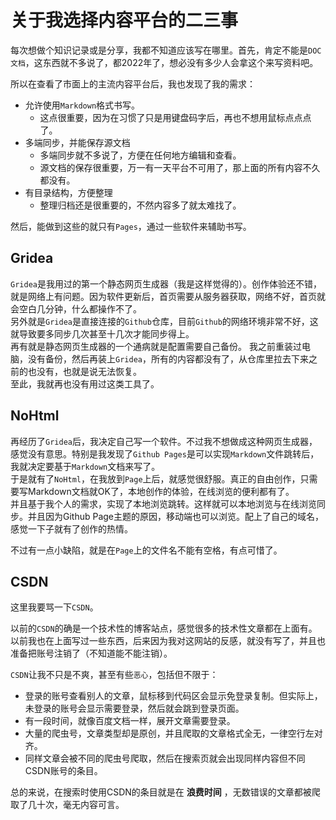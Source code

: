 # 关于我选择内容平台的二三事

每次想做个知识记录或是分享，我都不知道应该写在哪里。首先，肯定不能是`DOC文档`，这东西就不多说了，都2022年了，想必没有多少人会拿这个来写资料吧。

所以在查看了市面上的主流内容平台后，我也发现了我的需求：

* 允许使用`Markdown`格式书写。
  * 这点很重要，因为在习惯了只是用键盘码字后，再也不想用鼠标点点点了。
* 多端同步，并能保存源文档
  * 多端同步就不多说了，方便在任何地方编辑和查看。
  * 源文档的保存很重要，万一有一天平台不可用了，那上面的所有内容不久都没有。
* 有目录结构，方便整理
  * 整理归档还是很重要的，不然内容多了就太难找了。

然后，能做到这些的就只有`Pages`，通过一些软件来辅助书写。

## Gridea

`Gridea`是我用过的第一个静态网页生成器（我是这样觉得的）。创作体验还不错，就是网络上有问题。因为软件更新后，首页需要从服务器获取，网络不好，首页就会空白几分钟，什么都操作不了。  
另外就是`Gridea`是直接连接的`Github`仓库，目前`Github`的网络环境非常不好，这就导致要多同步几次甚至十几次才能同步得上。  
再有就是静态网页生成器的一个通病就是配置需要自己备份。
我之前重装过电脑，没有备份，然后再装上`Gridea`，所有的内容都没有了，从仓库里拉去下来之前的也没有，也就是说无法恢复。  
至此，我就再也没有用过这类工具了。

## NoHtml

再经历了`Gridea`后，我决定自己写一个软件。不过我不想做成这种网页生成器，感觉没有意思。特别是我发现了`Github Pages`是可以实现`Markdown`文件跳转后，我就决定要基于`Markdown`文档来写了。  
于是就有了`NoHtml`，在我放到`Page`上后，就感觉很舒服。真正的自由创作，只需要写Markdown文档就OK了，本地创作的体验，在线浏览的便利都有了。  
并且基于我个人的需求，实现了本地浏览跳转。这样就可以本地浏览与在线浏览同步。并且因为Github Page主题的原因，移动端也可以浏览。配上了自己的域名，感觉一下子就有了创作的热情。

不过有一点小缺陷，就是在`Page`上的文件名不能有空格，有点可惜了。

## CSDN

这里我要骂一下`CSDN`。

以前的`CSDN`的确是一个技术性的博客站点，感觉很多的技术性文章都在上面有。以前我也在上面写过一些东西，后来因为我对这网站的反感，就没有写了，并且也准备把账号注销了（不知道能不能注销）。

`CSDN`让我不只是不爽，甚至有些`恶心`，包括但不限于：

* 登录的账号查看别人的文章，鼠标移到代码区会显示免登录复制。但实际上，未登录的账号会显示需要登录，然后就会跳到登录页面。
* 有一段时间，就像百度文档一样，展开文章需要登录。
* 大量的爬虫号，文章类型却是原创，并且爬取的文章格式全无，一律空行左对齐。
* 同样文章会被不同的爬虫号爬取，然后在搜索页就会出现同样内容但不同CSDN账号的条目。

总的来说，在搜索时使用CSDN的条目就是在 __浪费时间__ ，无数错误的文章都被爬取了几十次，毫无内容可言。